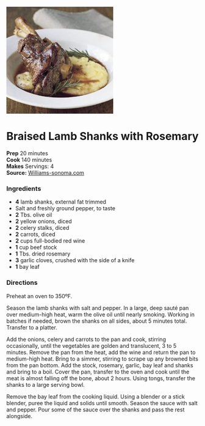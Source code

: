 [![](/images/ca10a8a9-7f6d-4df8-bac4-6388076d96be.jpg)](http://rk.wsimgs.com/wsimgs/rk/images/dp/recipe/201536/0002/img2l.jpg)

#  Braised Lamb Shanks with Rosemary

 
**Prep** 20 minutes  
**Cook** 140 minutes  
**Makes** Servings: 4  
**Source:** [Williams-sonoma.com](http://www.williams-sonoma.com/recipe/braised-lamb-shanks-with-rosemary.html)

###  Ingredients

  *  **4** lamb shanks, external fat trimmed
  * Salt and freshly ground pepper, to taste
  *  **2** Tbs. olive oil
  *  **2** yellow onions, diced
  *  **2** celery stalks, diced
  *  **2** carrots, diced
  *  **2** cups full-bodied red wine
  *  **1** cup beef stock
  *  **1** Tbs. dried rosemary
  *  **3** garlic cloves, crushed with the side of a knife
  *  **1** bay leaf

###  Directions

Preheat an oven to 350ºF.

Season the lamb shanks with salt and pepper. In a large, deep sauté pan over
medium-high heat, warm the olive oil until nearly smoking. Working in batches
if needed, brown the shanks on all sides, about 5 minutes total. Transfer to a
platter.

Add the onions, celery and carrots to the pan and cook, stirring occasionally,
until the vegetables are golden and translucent, 3 to 5 minutes. Remove the
pan from the heat, add the wine and return the pan to medium-high heat. Bring
to a simmer, stirring to scrape up any browned bits from the pan bottom. Add
the stock, rosemary, garlic, bay leaf and shanks and bring to a boil. Cover
the pan, transfer to the oven and cook until the meat is almost falling off
the bone, about 2 hours. Using tongs, transfer the shanks to a large serving
bowl.

Remove the bay leaf from the cooking liquid. Using a blender or a stick
blender, puree the liquid and solids until smooth. Season the sauce with salt
and pepper. Pour some of the sauce over the shanks and pass the rest
alongside.

